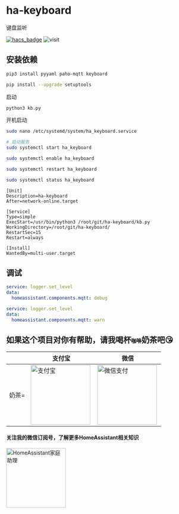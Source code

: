 # ha-keyboard
键盘监听


[![hacs_badge](https://img.shields.io/badge/Home-Assistant-%23049cdb)](https://www.home-assistant.io/)
![visit](https://visitor-badge.laobi.icu/badge?page_id=shaonianzhentan.ha-keyboard&left_text=visit)

## 安装依赖
```bash
pip3 install pyyaml paho-mqtt keyboard
```

```bash
pip install --upgrade setuptools
```

启动
```bash
python3 kb.py
```

开机启动
```bash
sudo nano /etc/systemd/system/ha_keyboard.service

# 启动服务
sudo systemctl start ha_keyboard

sudo systemctl enable ha_keyboard

sudo systemctl restart ha_keyboard

sudo systemctl status ha_keyboard
```

```
[Unit]
Description=ha-keyboard
After=network-online.target

[Service]
Type=simple
ExecStart=/usr/bin/python3 /root/git/ha-keyboard/kb.py
WorkingDirectory=/root/git/ha-keyboard/
RestartSec=15
Restart=always

[Install]
WantedBy=multi-user.target
```

## 调试

```yaml
service: logger.set_level
data:
  homeassistant.components.mqtt: debug
```

```yaml
service: logger.set_level
data:
  homeassistant.components.mqtt: warn
```

## 如果这个项目对你有帮助，请我喝杯<del style="font-size: 14px;">咖啡</del>奶茶吧😘
|  |支付宝|微信|
|---|---|---|
奶茶= | <img src="https://cdn.jsdelivr.net/gh/shaonianzhentan/ha-docs@master/docs/img/alipay.png" align="left" height="160" width="160" alt="支付宝" title="支付宝">  |  <img src="https://cdn.jsdelivr.net/gh/shaonianzhentan/ha-docs@master/docs/img/wechat.png" align="left" height="160" width="160" alt="微信支付" title="微信">

#### 关注我的微信订阅号，了解更多HomeAssistant相关知识
<img src="https://cdn.jsdelivr.net/gh/shaonianzhentan/ha-docs@master/docs/img/wechat-channel.png" align="left" height="160" alt="HomeAssistant家庭助理" title="HomeAssistant家庭助理"> 